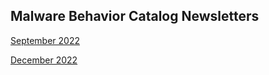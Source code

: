 ## <a name="faq"></a>Malware Behavior Catalog Newsletters ##

<a href="./09092022.md">September 2022</a>

<a href="./12152022.md">December 2022</a>